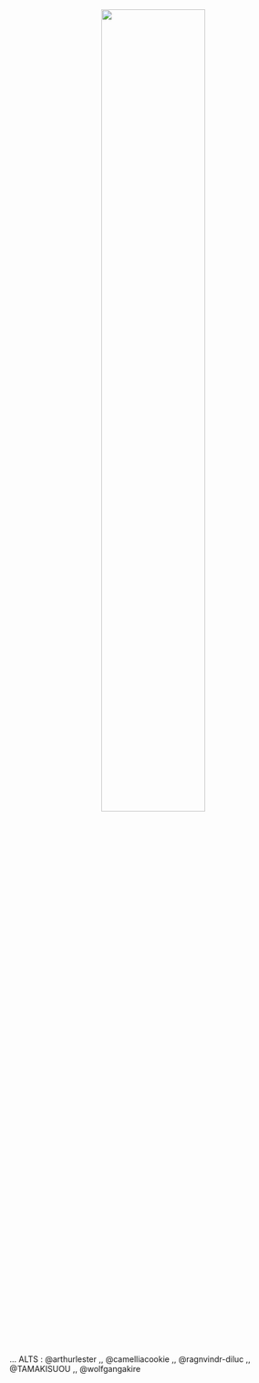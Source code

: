 <div align="center">
  <img width = "60%" src="https://i.pinimg.com/736x/44/e6/5b/44e65bfe0e019508c15fdc1e68248a3a.jpg">
</div>


... ALTS : @arthurlester ,, @camelliacookie ,, @ragnvindr-diluc ,, @TAMAKISUOU ,, @wolfgangakire
